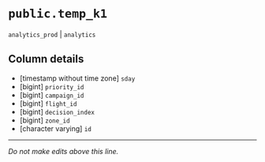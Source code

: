 # `public.temp_k1`
`analytics_prod` | `analytics`

## Column details
* [timestamp without time zone] `sday`
* [bigint]    `priority_id`
* [bigint]    `campaign_id`
* [bigint]    `flight_id`
* [bigint]    `decision_index`
* [bigint]    `zone_id`
* [character varying] `id`

-------------------------------------------------------------------------------
*Do not make edits above this line.*
